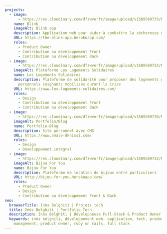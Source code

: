 ```yaml
---
projects:
  - image:
      - https://res.cloudinary.com/dfzwvorfr/image/upload/v1589569733/MonSite/Web/blink_pxsitv.png
    name: Blink
    imageAlt: Blink app
    description: Application web pour aider à combattre la sécheresse oculaire
    URL: https://the-blink-app.herokuapp.com/
    roles:
      - Product Owner
      - Contribution au développement Front
      - Contribution au développement Back
  - image:
      - https://res.cloudinary.com/dfzwvorfr/image/upload/v1589569733/MonSite/Web/logements-solidaires_flm4i0.png
    imageAlt: Plateforme Les Logements Solidaires
    name: Les Logements Solidaires
    description: Plateforme de solidarité pour proposer des logements gratuits aux
      personnels soignants mobilisés durant la crise
    URL: https://www.les-logements-solidaires.com/
    roles:
      - Design
      - Contribution au développement Front
      - Contribution au développement Back
  - image:
      - https://res.cloudinary.com/dfzwvorfr/image/upload/v1589569730/MonSite/Web/amale_a9jou3.png
    imageAlt: Portfolio/Blog
    name: Portfolio-Blog
    description: Site personnel avec CMS
    URL: https://www.amale-dkhissi.com/
    roles:
      - Design
      - Développement intégral
  - image:
      - https://res.cloudinary.com/dfzwvorfr/image/upload/v1589569732/MonSite/Web/bijou-for-you_eppp9a.png
    imageAlt: Bijou For You
    name: Bijou For You
    description: Plateforme de location de bijoux entre particuliers
    URL: http://bijou-for-you.herokuapp.com/
    roles:
      - Product Owner
      - Design
      - Contribution au développement Front & Back
seo:
  browserTitle: Inès Belghiti | Projets tech
  title: Inès Belghiti | Portfolio Tech
  description: Inès Belghiti | Développeuse Full-Stack & Product Owner
  keywords: inès belghiti, développement web, application, tech, product
    management, product owner, ruby on rails, full stack
---
```


